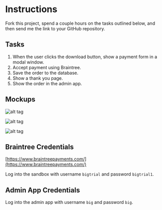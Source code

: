 # Instructions

Fork this project, spend a couple hours on the tasks outlined below, and then send me the link to your GitHub repository.

## Tasks

 1. When the user clicks the download button, show a payment form in a modal window.
 2. Accept payment using Braintree.
 3. Save the order to the database.
 4. Show a thank you page.
 5. Show the order in the admin app.

## Mockups

![alt tag](https://raw.github.com/mmlin/buynow/main/readme/1-pitch.png)

![alt tag](https://raw.github.com/mmlin/buynow/main/readme/2-payment.png)

![alt tag](https://raw.github.com/mmlin/buynow/main/readme/3-thanks.png)

## Braintree Credentials

[https://www.braintreepayments.com/](https://www.braintreepayments.com/)

Log into the sandbox with username `bigtrial` and password `bigtrial1`.

## Admin App Credentials

Log into the admin app with username `big` and password `big`.
